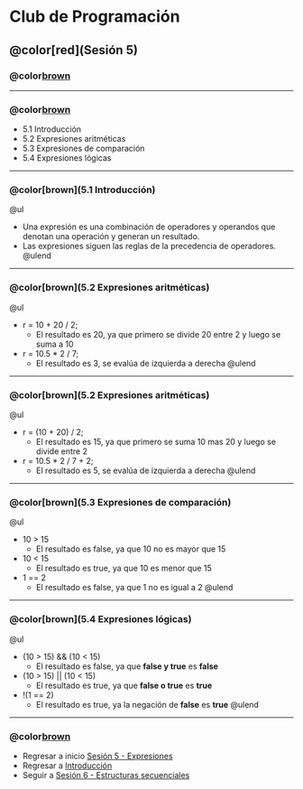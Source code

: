 # Club de Programación
## @color[red](Sesión 5)
### @color[brown](Expresiones)

---
### @color[brown](Contenido)
- 5.1 Introducción
- 5.2 Expresiones aritméticas
- 5.3 Expresiones de comparación
- 5.4 Expresiones lógicas

---
### @color[brown](5.1 Introducción)
@ul
- Una expresión es una combinación de operadores y operandos que denotan una operación y generan un resultado.
- Las expresiones siguen las reglas de la precedencia de operadores.
@ulend

---
### @color[brown](5.2 Expresiones aritméticas)
@ul
- r = 10 + 20 / 2;
    + El resultado es 20, ya que primero se divide 20 entre 2 y luego se suma a 10
- r = 10.5 * 2 / 7;
    + El resultado es 3, se evalúa de izquierda a derecha
@ulend

---
### @color[brown](5.2 Expresiones aritméticas)
@ul
- r = (10 + 20) / 2;
    + El resultado es 15, ya que primero se suma 10 mas 20 y luego se divide entre 2
- r = 10.5 * 2 / 7 + 2;
    + El resultado es 5, se evalúa de izquierda a derecha
@ulend

---
### @color[brown](5.3 Expresiones de comparación)
@ul
- 10 > 15
    + El resultado es false, ya que 10 no es mayor que 15
- 10 < 15
    + El resultado es true, ya que 10 es menor que 15
- 1 == 2
    + El resultado es false, ya que 1 no es igual a 2
@ulend

---
### @color[brown](5.4 Expresiones lógicas)
@ul
- (10 > 15) && (10 < 15)
    + El resultado es false, ya que __false y true__ es __false__
- (10 > 15) || (10 < 15)
    + El resultado es true, ya que __false o true__ es __true__
- !(1 == 2)
    + El resultado es true, ya la negación de __false__ es __true__
@ulend

---
### @color[brown](Contenido)
- Regresar a inicio [Sesión 5 - Expresiones](https://gitpitch.com/isalasg/itszn/master?p=Cursos/001_ClubPrg/005_Sesion5)
- Regresar a [Introducción](https://gitpitch.com/isalasg/itszn/master?p=Cursos/001_ClubPrg)
- Seguir a [Sesión 6 - Estructuras secuenciales](https://gitpitch.com/isalasg/itszn/master?p=Cursos/001_ClubPrg/006_Sesion6)
